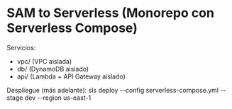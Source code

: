 # SAM to Serverless (Monorepo con Serverless Compose)

Servicios:
- vpc/  (VPC aislada)
- db/   (DynamoDB aislado)
- api/  (Lambda + API Gateway aislado)

Despliegue (más adelante):
sls deploy --config serverless-compose.yml --stage dev --region us-east-1
